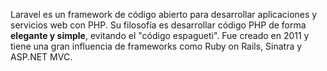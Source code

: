 
Laravel es un framework de código abierto para desarrollar aplicaciones y servicios web con PHP. Su filosofía es desarrollar código PHP de forma **elegante y simple**, evitando el "código espagueti". Fue creado en 2011 y tiene una gran influencia de frameworks como Ruby on Rails, Sinatra y ASP.NET MVC.​